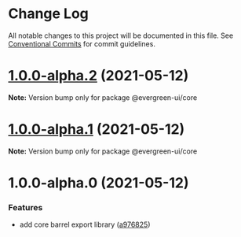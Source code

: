 # Change Log

All notable changes to this project will be documented in this file.
See [Conventional Commits](https://conventionalcommits.org) for commit guidelines.

# [1.0.0-alpha.2](https://github.com/rupert-ong/evergreen-ui/compare/@evergreen-ui/core@1.0.0-alpha.1...@evergreen-ui/core@1.0.0-alpha.2) (2021-05-12)

**Note:** Version bump only for package @evergreen-ui/core

# [1.0.0-alpha.1](https://github.com/rupert-ong/evergreen-ui/compare/@evergreen-ui/core@1.0.0-alpha.0...@evergreen-ui/core@1.0.0-alpha.1) (2021-05-12)

**Note:** Version bump only for package @evergreen-ui/core

# 1.0.0-alpha.0 (2021-05-12)

### Features

- add core barrel export library ([a976825](https://github.com/rupert-ong/evergreen-ui/commit/a97682578908bcf56cb2fd230970a004da54b832))

